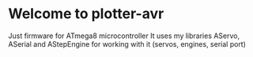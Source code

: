 # Welcome to plotter-avr
Just firmware for ATmega8 microcontroller
It uses my libraries AServo, ASerial and AStepEngine for working with it (servos, engines, serial port)
